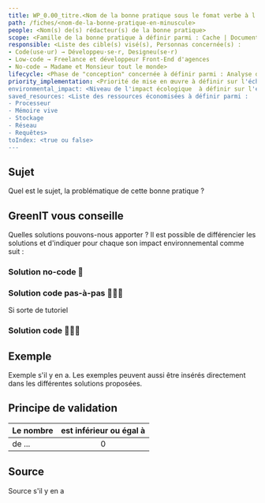 ```yaml
---
title: WP_0.00_titre.<Nom de la bonne pratique sous le fomat verbe à l'infinif + l'action à mener>
path: /fiches/<nom-de-la-bonne-pratique-en-minuscule>
people: <Nom(s) de(s) rédacteur(s) de la bonne pratique>
scope: <Famille de la bonne pratique à définir parmi : Cache | Documents | Fonctionnalités | Front-office | Hébergement | Images | Sécurité | Stockage | Thèmes | Vidéos/Audios>
responsible: <Liste des cible(s) visé(s), Personnas concernée(s) : 
- Code(use·ur) → Développeu·se·r, Designeu(se·r)
- Low-code → Freelance et développeur Front-End d'agences
- No-code → Madame et Monsieur tout le monde>
lifecycle: <Phase de "conception" concernée à définir parmi : Analyse des besoins | Installation | Conception & Design | Intégration & Développement | Contenu & médias | Tests & validation | Mise en ligne | Maintenance | Fin de vie>
priority_implementation: <Priorité de mise en œuvre à définir sur l'échelle suivante : Faible 👍 | Moyen 👍👍 | Fort 👍👍👍>
environmental_impact: <Niveau de l'impact écologique  à définir sur l'échelle suivante : Faible 🌱 | Moyen 🌱🌱 | Fort 🌱🌱🌱>
saved_resources: <Liste des ressources économisées à définir parmi : 
- Processeur
- Mémoire vive
- Stockage
- Réseau
- Requêtes>
toIndex: <true ou false>
---
```


## Sujet

Quel est le sujet, la problématique de cette bonne pratique ?

## GreenIT vous conseille

Quelles solutions pouvons-nous apporter ? 
Il est possible de différencier les solutions et d'indiquer pour chaque son impact environnemental comme suit :
  
### Solution no-code 🌱

### Solution code pas-à-pas 🌱🌱🌱
Si sorte de tutoriel

### Solution code 🌱🌱🌱

## Exemple

Exemple s'il y en a. Les exemples peuvent aussi être insérés directement dans les différentes solutions proposées.

## Principe de validation

| Le nombre | est inférieur ou égal à |
| ------------- | :---------------------: |
| de ...        |            0            |

## Source

Source s'il y en a
